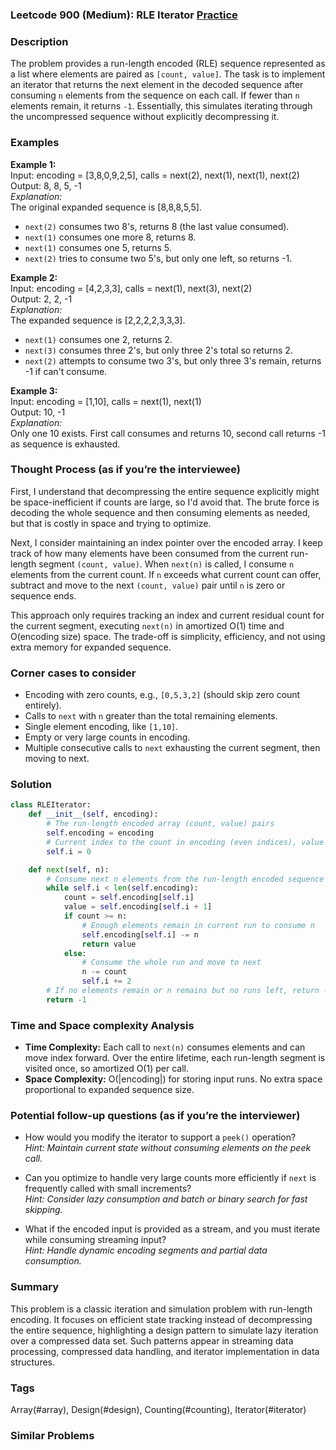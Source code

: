 ### Leetcode 900 (Medium): RLE Iterator [Practice](https://leetcode.com/problems/rle-iterator)

### Description  
The problem provides a run-length encoded (RLE) sequence represented as a list where elements are paired as `[count, value]`. The task is to implement an iterator that returns the next element in the decoded sequence after consuming `n` elements from the sequence on each call. If fewer than `n` elements remain, it returns `-1`. Essentially, this simulates iterating through the uncompressed sequence without explicitly decompressing it.

### Examples  

**Example 1:**  
Input: encoding = [3,8,0,9,2,5], calls = next(2), next(1), next(1), next(2)  
Output: 8, 8, 5, -1  
*Explanation:*  
The original expanded sequence is [8,8,8,5,5].  
- `next(2)` consumes two 8's, returns 8 (the last value consumed).  
- `next(1)` consumes one more 8, returns 8.  
- `next(1)` consumes one 5, returns 5.  
- `next(2)` tries to consume two 5's, but only one left, so returns -1.  

**Example 2:**  
Input: encoding = [4,2,3,3], calls = next(1), next(3), next(2)  
Output: 2, 2, -1  
*Explanation:*  
The expanded sequence is [2,2,2,2,3,3,3].  
- `next(1)` consumes one 2, returns 2.  
- `next(3)` consumes three 2's, but only three 2's total so returns 2.  
- `next(2)` attempts to consume two 3's, but only three 3's remain, returns -1 if can't consume.  

**Example 3:**  
Input: encoding = [1,10], calls = next(1), next(1)  
Output: 10, -1  
*Explanation:*  
Only one 10 exists. First call consumes and returns 10, second call returns -1 as sequence is exhausted.  

### Thought Process (as if you’re the interviewee)  
First, I understand that decompressing the entire sequence explicitly might be space-inefficient if counts are large, so I'd avoid that. The brute force is decoding the whole sequence and then consuming elements as needed, but that is costly in space and trying to optimize.

Next, I consider maintaining an index pointer over the encoded array. I keep track of how many elements have been consumed from the current run-length segment `(count, value)`. When `next(n)` is called, I consume `n` elements from the current count. If `n` exceeds what current count can offer, subtract and move to the next `(count, value)` pair until `n` is zero or sequence ends.

This approach only requires tracking an index and current residual count for the current segment, executing `next(n)` in amortized O(1) time and O(encoding size) space. The trade-off is simplicity, efficiency, and not using extra memory for expanded sequence.

### Corner cases to consider  
- Encoding with zero counts, e.g., `[0,5,3,2]` (should skip zero count entirely).  
- Calls to `next` with `n` greater than the total remaining elements.  
- Single element encoding, like `[1,10]`.  
- Empty or very large counts in encoding.  
- Multiple consecutive calls to `next` exhausting the current segment, then moving to next.  

### Solution

```python
class RLEIterator:
    def __init__(self, encoding):
        # The run-length encoded array (count, value) pairs
        self.encoding = encoding
        # Current index to the count in encoding (even indices), value is at i+1
        self.i = 0

    def next(self, n):
        # Consume next n elements from the run-length encoded sequence
        while self.i < len(self.encoding):
            count = self.encoding[self.i]
            value = self.encoding[self.i + 1]
            if count >= n:
                # Enough elements remain in current run to consume n
                self.encoding[self.i] -= n
                return value
            else:
                # Consume the whole run and move to next
                n -= count
                self.i += 2
        # If no elements remain or n remains but no runs left, return -1
        return -1
```

### Time and Space complexity Analysis  

- **Time Complexity:** Each call to `next(n)` consumes elements and can move index forward. Over the entire lifetime, each run-length segment is visited once, so amortized O(1) per call.  
- **Space Complexity:** O(|encoding|) for storing input runs. No extra space proportional to expanded sequence size.

### Potential follow-up questions (as if you’re the interviewer)  

- How would you modify the iterator to support a `peek()` operation?  
  *Hint: Maintain current state without consuming elements on the peek call.*  

- Can you optimize to handle very large counts more efficiently if `next` is frequently called with small increments?  
  *Hint: Consider lazy consumption and batch or binary search for fast skipping.*  

- What if the encoded input is provided as a stream, and you must iterate while consuming streaming input?  
  *Hint: Handle dynamic encoding segments and partial data consumption.*  

### Summary  
This problem is a classic iteration and simulation problem with run-length encoding. It focuses on efficient state tracking instead of decompressing the entire sequence, highlighting a design pattern to simulate lazy iteration over a compressed data set. Such patterns appear in streaming data processing, compressed data handling, and iterator implementation in data structures.

### Tags
Array(#array), Design(#design), Counting(#counting), Iterator(#iterator)

### Similar Problems
